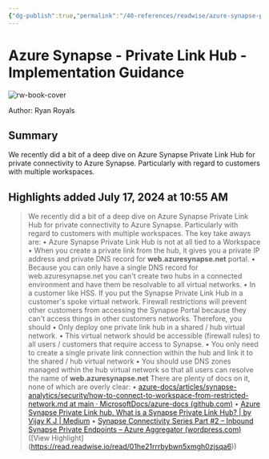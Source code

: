 ```yaml
---
{"dg-publish":true,"permalink":"/40-references/readwise/azure-synapse-private-link-hub-implementation-guidance/","tags":["rw/articles"]}
---
```


# Azure Synapse - Private Link Hub - Implementation Guidance

![rw-book-cover](https://readwise-assets.s3.amazonaws.com/static/images/article4.6bc1851654a0.png)
  
Author: Ryan Royals

## Summary

We recently did a bit of a deep dive on Azure Synapse Private Link Hub for private connectivity to Azure Synapse. Particularly with regard to customers with multiple workspaces.

## Highlights added July 17, 2024 at 10:55 AM
>We recently did a bit of a deep dive on Azure Synapse Private Link Hub for private connectivity to Azure Synapse. Particularly with regard to customers with multiple workspaces. The key take aways are:
>• Azure Synapse Private Link Hub is not at all tied to a Workspace
>• When you create a private link from the hub, it gives you a private IP address and private DNS record for **web.azuresynapse.net** portal.
>• Because you can only have a single DNS record for web.azuresynapse.net you can't create two hubs in a connected environment and have them be resolvable to all virtual networks.
>• In a customer like HSS. If you put the Synapse Private Link Hub in a customer's spoke virtual network. Firewall restrictions will prevent other customers from accessing the Synapse Portal because they can't access things in other customers networks.
>Therefore, you should
>• Only deploy one private link hub in a shared / hub virtual network.
>• This virtual network should be accessible (firewall rules) to all users / customers that require access to Synapse.
>• You only need to create a single private link connection within the hub and link it to the shared / hub virtual network
>• You should use DNS zones managed within the hub virtual network so that all users can resolve the name of **web.azuresynapse.net**
>There are plenty of docs on it, none of which are overly clear:
>• [azure-docs/articles/synapse-analytics/security/how-to-connect-to-workspace-from-restricted-network.md at main · MicrosoftDocs/azure-docs (github.com)](https://github.com/MicrosoftDocs/azure-docs/blob/main/articles/synapse-analytics/security/how-to-connect-to-workspace-from-restricted-network.md)
>• [Azure Synapse Private Link hub. What is a Synapse Private Link Hub? | by Vijay K J | Medium](https://medium.com/@viju.coorg/azure-synapse-private-link-hub-4eb758df9e40)
>• [Synapse Connectivity Series Part #2 – Inbound Synapse Private Endpoints – Azure Aggregator (wordpress.com)](https://azureaggregator.wordpress.com/2023/01/27/synapse-connectivity-series-part-2-inbound-synapse-private-endpoints-2/) ([View Highlight] (https://read.readwise.io/read/01he21rrrbybwn5xmgh0zjsqa6))


